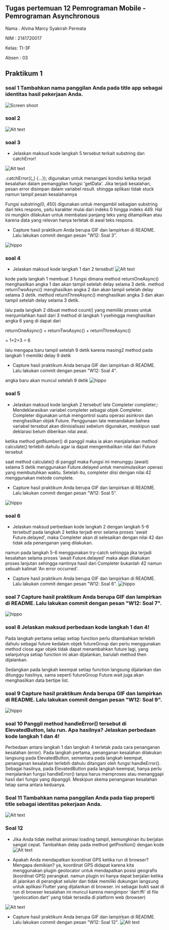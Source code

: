 ## Tugas pertemuan 12 Pemrograman Mobile - Pemrograman Asynchronous ##

Nama : Alvina Marcy Syakirah Permata

NIM : 2141720017

Kelas: TI-3F

Absen : 03

## Praktikum 1
### soal 1 Tambahkan nama panggilan Anda pada title app sebagai identitas hasil pekerjaan Anda.
![Screen shoot](/week-12/docs/p1s1.png)

### soal 2 
![Alt text](/week-12/docs/p1s2.png)

### soal 3
- Jelaskan maksud kode langkah 5 tersebut terkait substring dan catchError!

![Alt text](/week-12/docs/p1s3.png)

.catchError((_) {...}); digunakan untuk menangani kondisi ketika terjadi kesalahan dalam pemanggilan fungsi 'getData'. Jika terjadi kesalahan, pesan error disimpan dalam variabel result. shingga aplikasi tidak stuck namun tampil pesan kesalahannya

Fungsi substring(0, 450) digunakan untuk mengambil sebagian substring dari teks respons, yaitu karakter mulai dari indeks 0 hingga indeks 449. Hal ini mungkin dilakukan untuk membatasi panjang teks yang ditampilkan atau karena data yang relevan hanya terletak di awal teks respons.

- Capture hasil praktikum Anda berupa GIF dan lampirkan di README. Lalu lakukan commit dengan pesan "W12: Soal 3".

![hippo](https://github.com/Marcysp/2141720017-mobile-2023/blob/main/week-12/docs/praktikum1.gif)

### soal 4 
- Jelaskan maksud kode langkah 1 dan 2 tersebut!
![Alt text](/week-12/docs/p2.png)

kode pada langkah 1
membuat 3 fungsi dimana method returnOneAsync() menghasilkan angka 1 dan akan tampil setelah delay selama 3 detik.
method returnTwoAsync() menghasilkan angka 2 dan akan tampil setelah delay selama 3 detik.
method returnThreeAsync() menghasilkan angka 3 dan akan tampil setelah delay selama 3 detik.

lalu pada langkah 2 dibuat method count() yang memiliki proses untuk menjumlahkan hasil dari 3 method di langkah 1 ysehingga menghasilkan angka 6 yang di dapat dari 

returnOneAsync() + returnTwoAsync() + returnThreeAsync()

= 1+2+3 = 6

lalu mengapa baru tampil setelah 9 detik karena masing2 method pada langkah 1 memiliki delay 9 detik

- Capture hasil praktikum Anda berupa GIF dan lampirkan di README. Lalu lakukan commit dengan pesan "W12: Soal 4".

angka baru akan muncul setelah 9 detik 
![hippo](https://github.com/Marcysp/2141720017-mobile-2023/blob/main/week-12/docs/praktikum2.gif)


### soal 5
- Jelaskan maksud kode langkah 2 tersebut!
late Completer completer;: Mendeklarasikan variabel completer sebagai objek Completer. Completer digunakan untuk mengontrol suatu operasi asinkron dan menghasilkan objek Future. Penggunaan late menandakan bahwa variabel tersebut akan diinisialisasi sebelum digunakan, meskipun saat deklarasi belum diberikan nilai awal.

ketika method getNumber() di panggil maka ia akan menjalankan method calculate() terlebih dahulu agar ia dapat mengembalikan nilai dari Future tersebut

saat method calculate() di panggil maka Fungsi ini menunggu (await) selama 5 detik menggunakan Future.delayed untuk mensimulasikan operasi yang membutuhkan waktu. Setelah itu, completer diisi dengan nilai 42 menggunakan metode complete.

- Capture hasil praktikum Anda berupa GIF dan lampirkan di README. Lalu lakukan commit dengan pesan "W12: Soal 5".

![hippo](https://github.com/Marcysp/2141720017-mobile-2023/blob/main/week-12/docs/praktikum3_soal5.gif)

### soal 6
- Jelaskan maksud perbedaan kode langkah 2 dengan langkah 5-6 tersebut!
pada langkah 2 ketika terjadi eror selama proses 'await Future.delayed', maka Completer akan di selesaikan dengan nilai 42 dan tidak ada penanganan yang dilakukan. 

namun pada langkah 5-6 menggunakan try-catch sehingga jika terjadi kesalahan selama proses 'await Future.delayed' maka akan dilakukan proses lanjutan sehingga nantinya hasil dari Completer bukanlah 42 namun sebuah kalimat 'An error occurred'.

- Capture hasil praktikum Anda berupa GIF dan lampirkan di README. Lalu lakukan commit dengan pesan "W12: Soal 6".
![hippo](/week-12/docs/praktikum3_soal6.gif)

### soal 7 Capture hasil praktikum Anda berupa GIF dan lampirkan di README. Lalu lakukan commit dengan pesan "W12: Soal 7".

![hippo](/week-12/docs/praktikum4_soal7.gif)

### soal 8 Jelaskan maksud perbedaan kode langkah 1 dan 4!
Pada langkah pertama setiap setiap function perlu ditambahkan terlebih dahulu sebagai future kedalam objek futureGroup dan perlu menggunakan method close agar objek tidak dapat menambahkan future lagi, yang selanjutnya setiap function ini akan dijalankan, barulah method then dijalankan. 

Sedangkan pada langkah keempat setiap function langsung dijalankan dan ditunggu hasilnya, sama seperti futureGroup Future.wait juga akan menghasilkan data bertipe list.

### soal 9 Capture hasil praktikum Anda berupa GIF dan lampirkan di README. Lalu lakukan commit dengan pesan "W12: Soal 9".

![hippo](/week-12/docs/praktikum5_soal9.gif)

### soal 10 Panggil method handleError() tersebut di ElevatedButton, lalu run. Apa hasilnya? Jelaskan perbedaan kode langkah 1 dan 4!

Perbedaan antara langkah 1 dan langkah 4 terletak pada cara penanganan kesalahan (error). Pada langkah pertama, penanganan kesalahan dilakukan langsung pada ElevatedButton, sementara pada langkah keempat, penanganan kesalahan terlebih dahulu ditangani oleh fungsi handleError(). Sebagai hasilnya, pada ElevatedButton pada langkah keempat, hanya perlu menjalankan fungsi handleError() tanpa harus memproses atau menanggapi hasil dari fungsi yang dipanggil. Meskipun skema penanganan kesalahan tetap sama antara keduanya.

### Soal 11 Tambahkan nama panggilan Anda pada tiap properti title sebagai identitas pekerjaan Anda.
![Alt text](/week-12/docs/p6s11.png)

### Soal 12
- Jika Anda tidak melihat animasi loading tampil, kemungkinan itu berjalan sangat cepat. Tambahkan delay pada method getPosition() dengan kode 
![Alt text](/week-12/docs/p6s12.png)

- Apakah Anda mendapatkan koordinat GPS ketika run di browser? Mengapa demikian?
ya, koordinat GPS didapat karena kita menggunakan  plugin geolocator untuk mendapatkan posisi geografis (koordinat GPS) perangkat. namun plugin ini hanya dapat berjalan ketika di jalankan di perangkat seluler dan tidak memiliki dukungan langsung untuk aplikasi Flutter yang dijalankan di browser.
ini sebagai bukti saat di run di browser
kesalahan ini muncul karena mengimpor 'dart:ffi' di file 'geolocation.dart' yang tidak tersedia di platform web (browser)

![Alt text](/week-12/docs/p6s12_2.png)

- Capture hasil praktikum Anda berupa GIF dan lampirkan di README. Lalu lakukan commit dengan pesan "W12: Soal 12".
![Alt text](/week-12/docs/praktikum6_soal12.gif)